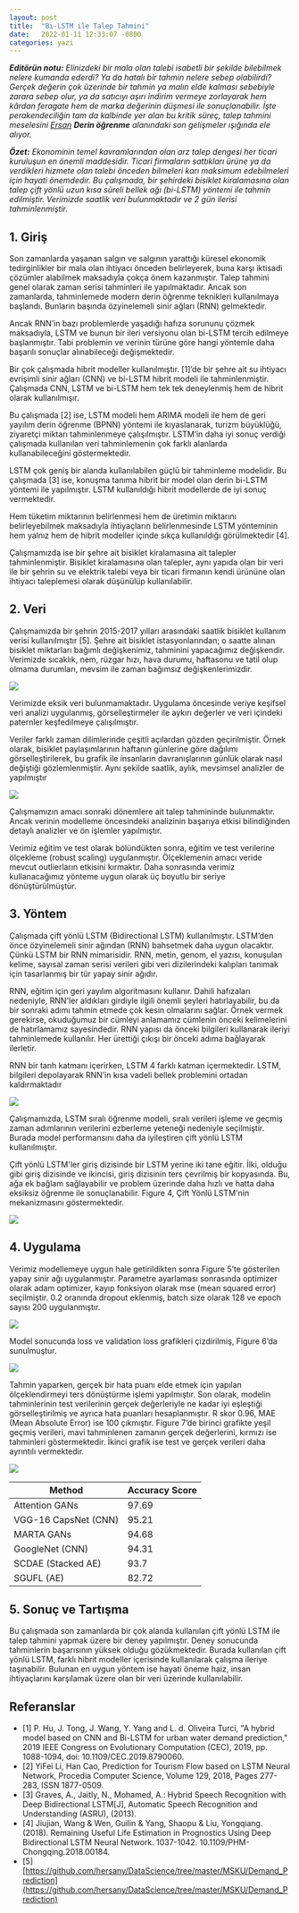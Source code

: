 ```yaml
---
layout: post
title:  "Bi-LSTM ile Talep Tahmini"
date:   2022-01-11 12:33:07 -0800
categories: yazi
---
```




***Editörün notu:*** *Elinizdeki bir mala olan talebi isabetli bir şekilde bilebilmek nelere kumanda ederdi? Ya da hatalı bir tahmin nelere sebep olabilirdi? Gerçek değerin çok üzerinde bir tahmin ya malın elde kalması sebebiyle zarara sebep olur, ya da satıcıyı aşırı indirim vermeye zorlayarak hem kârdan feragate hem de marka değerinin düşmesi ile sonuçlanabilir. İşte perakendeciliğin tam da kalbinde yer alan bu kritik süreç, talep tahmini meselesini [Ersan](https://hersanyagci.medium.com/)* ***Derin öğrenme*** *alanındaki son gelişmeler ışığında ele alıyor.*


***Özet:*** *Ekonominin temel kavramlarından olan arz talep dengesi her ticari kuruluşun en önemli maddesidir. Ticari firmaların sattıkları ürüne ya da verdikleri hizmete olan talebi önceden bilmeleri karı maksimum edebilmeleri için hayati önemdedir. Bu çalışmada, bir şehirdeki bisiklet kiralamasına olan talep çift yönlü uzun kısa süreli bellek ağı (bi-LSTM) yöntemi ile tahmin edilmiştir. Verimizde saatlik veri bulunmaktadır ve 2 gün ilerisi tahminlenmiştir.*

## 1. Giriş
Son zamanlarda yaşanan salgın ve salgının yarattığı küresel ekonomik tedirginlikler bir mala olan ihtiyacı önceden belirleyerek, buna karşı iktisadi çözümler alabilmek maksadıyla çokça önem kazanmıştır. Talep tahmini genel olarak zaman serisi tahminleri ile yapılmaktadır. Ancak son zamanlarda, tahminlemede modern derin öğrenme teknikleri kullanılmaya başlandı. Bunların başında özyinelemeli sinir ağları (RNN) gelmektedir.

Ancak RNN’in bazı problemlerde yaşadığı hafıza sorununu çözmek maksadıyla, LSTM ve bunun bir ileri versiyonu olan bi-LSTM tercih edilmeye başlanmıştır. Tabi problemin ve verinin türüne göre hangi yöntemle daha başarılı sonuçlar alınabileceği değişmektedir.

Bir çok çalışmada hibrit modeller kullanılmıştır. [1]’de bir şehre ait su ihtiyacı evrişimli sinir ağları (CNN) ve bi-LSTM hibrit modeli ile tahminlenmiştir. Çalışmada CNN, LSTM ve bi-LSTM hem tek tek deneylenmiş hem de hibrit olarak kullanılmışır.

Bu çalışmada [2] ise, LSTM modeli hem ARIMA modeli ile hem de geri yayılım derin öğrenme (BPNN) yöntemi ile kıyaslanarak, turizm büyüklüğü, ziyaretçi miktarı tahminlenmeye çalışılmıştır. LSTM’in daha iyi sonuç verdiği çalışmada kullanılan veri tahminlemenin çok farklı alanlarda kullanabileceğini göstermektedir.

LSTM çok geniş bir alanda kullanılabilen güçlü bir tahminleme modelidir. Bu çalışmada [3] ise, konuşma tanıma hibrit bir model olan derin bi-LSTM yöntemi ile yapılmıştır. LSTM kullanıldığı hibrit modellerde de iyi sonuç vermektedir.

Hem tüketim miktarının belirlenmesi hem de üretimin miktarını belirleyebilmek maksadıyla ihtiyaçların belirlenmesinde LSTM yönteminin hem yalnız hem de hibrit modeller içinde sıkça kullanıldığı görülmektedir [4].

Çalışmamızda ise bir şehre ait bisiklet kiralamasına ait talepler tahminlenmiştir. Bisiklet kiralamasına olan talepler, aynı yapıda olan bir veri ile bir şehrin su ve elektrik talebi veya bir ticari firmanın kendi ürününe olan ihtiyacı taleplemesi olarak düşünülüp kullanılabilir.

## 2. Veri
Çalışmamızda bir şehrin 2015-2017 yılları arasındaki saatlik bisiklet kullanım verisi kullanılmıştır [5]. Şehre ait bisiklet istasyonlarından; o saatte alınan bisiklet miktarları bağımlı değişkenimiz, tahminini yapacağımız değişkendir. Verimizde sıcaklık, nem, rüzgar hızı, hava durumu, haftasonu ve tatil olup olmama durumları, mevsim ile zaman bağımsız değişkenlerimizdir.

![](/images/erso-tt/erso-tt-1.png)

Verimizde eksik veri bulunmamaktadır. Uygulama öncesinde veriye keşifsel veri analizi uygulanmış, görselleştirmeler ile aykırı değerler ve veri içindeki paternler keşfedilmeye çalışılmıştır.

 Veriler farklı zaman dilimlerinde çeşitli açılardan gözden geçirilmiştir. Örnek olarak, bisiklet paylaşımlarının haftanın günlerine göre dağılımı görselleştirilerek, bu grafik ile insanların davranışlarının günlük olarak nasıl değiştiği gözlemlenmiştir. Aynı şekilde saatlik, aylık, mevsimsel analizler de yapılmıştır

 ![](/images/erso-tt/erso-tt-2.png)

 Çalışmamızın amacı sonraki dönemlere ait talep tahmininde bulunmaktır. Ancak verinin modelleme öncesindeki analizinin başarıya etkisi bilindiğinden detaylı analizler ve ön işlemler yapılmıştır.

 Verimiz eğitim ve test olarak bölündükten sonra, eğitim ve test verilerine ölçekleme (robust scaling) uygulanmıştır. Ölçeklemenin amacı veride mevcut outlierların etkisini kırmaktır. Daha sonrasında verimiz kullanacağımız yönteme uygun olarak üç boyutlu bir seriye dönüştürülmüştür.


## 3. Yöntem


 Çalışmada çift yönlü LSTM (Bidirectional LSTM) kullanılmıştır. LSTM’den önce özyinelemeli sinir ağından (RNN) bahsetmek daha uygun olacaktır. Çünkü LSTM bir RNN mimarisidir. RNN, metin, genom, el yazısı, konuşulan kelime, sayısal zaman serisi verileri gibi veri dizilerindeki kalıpları tanımak için tasarlanmış bir tür yapay sinir ağıdır.

 RNN, eğitim için geri yayılım algoritmasını kullanır. Dahili hafızaları nedeniyle, RNN'ler aldıkları girdiyle ilgili önemli şeyleri hatırlayabilir, bu da bir sonraki adımı tahmin etmede çok kesin olmalarını sağlar. Örnek vermek gerekirse, okuduğumuz bir cümleyi anlamamız cümlenin önceki kelimelerini de hatırlamamız sayesindedir. RNN yapısı da önceki bilgileri kullanarak ileriyi tahminlemede kullanılır. Her ürettiği çıkışı bir önceki adıma bağlayarak ilerletir.

 RNN bir tanh katmanı içerirken, LSTM 4 farklı katman içermektedir. LSTM, bilgileri depolayarak RNN’in kısa vadeli bellek problemini ortadan kaldırmaktadır

 ![](/images/erso-tt/erso-tt-3.png)

 Çalışmamızda, LSTM sıralı öğrenme modeli, sıralı verileri işleme ve geçmiş zaman adımlarının verilerini ezberleme yeteneği nedeniyle seçilmiştir. Burada model performansını daha da iyileştiren çift yönlü LSTM kullanılmıştır.

Çift yönlü LSTM'ler giriş dizisinde bir LSTM yerine iki tane eğitir. İlki, olduğu gibi giriş dizisinde ve ikincisi, giriş dizisinin ters çevrilmiş bir kopyasında. Bu, ağa ek bağlam sağlayabilir ve problem üzerinde daha hızlı ve hatta daha eksiksiz öğrenme ile sonuçlanabilir. Figure 4, Çift Yönlü LSTM'nin mekanizmasını göstermektedir.

![](/images/erso-tt/erso-tt-4.png)

## 4. Uygulama
Verimiz modellemeye uygun hale getirildikten sonra Figure 5’te gösterilen yapay sinir ağı uygulanmıştır. Parametre ayarlaması sonrasında optimizer olarak adam optimizer, kayıp fonksiyon olarak mse (mean squared error) seçilmiştir. 0.2 oranında dropout eklenmiş, batch size olarak 128 ve epoch sayısı 200 uygulanmıştır.

![](/images/erso-tt/erso-tt-5.png)

Model sonucunda loss ve validation loss grafikleri çizdirilmiş,  Figure 6’da sunulmuştur.

![](/images/erso-tt/erso-tt-6.png)

Tahmin yaparken, gerçek bir hata puanı elde etmek için yapılan ölçeklendirmeyi ters dönüştürme işlemi yapılmıştır. Son olarak, modelin tahminlerinin test verilerinin gerçek değerleriyle ne kadar iyi eşleştiği görselleştirilmiş ve ayrıca hata puanları hesaplanmıştır. R skor 0.96, MAE (Mean Absolute Error) ise 100 çıkmıştır. Figure 7’de birinci grafikte yeşil geçmiş verileri, mavi tahminlenen zamanın gerçek değerlerini, kırmızı ise tahminleri göstermektedir. İkinci grafik ise test ve gerçek verileri daha ayrıntılı vermektedir.

![](/images/erso-tt/erso-tt-7.png)


|Method	|Accuracy Score|
|---	| ---|
|Attention GANs	|97.69
|VGG-16 CapsNet (CNN)|	95.21
|MARTA GANs	|94.68
|GoogleNet (CNN)|	94.31
|SCDAE (Stacked AE)|	93.7
|SGUFL (AE)|	82.72

## 5. Sonuç ve Tartışma
Bu çalışmada son zamanlarda bir çok alanda kullanılan çift yönlü LSTM ile talep tahmini yapmak üzere bir deney yapılmıştır. Deney sonucunda tahminlerin başarısının yüksek olduğu gözükmektedir. Burada kullanılan çift yönlü LSTM, farklı hibrit modeller içerisinde kullanılarak çalışma ileriye taşınabilir. Bulunan en uygun yöntem ise hayati öneme haiz, insan ihtiyaçlarını karşılamak üzere olan bir veri üzerinde  kullanılabilir.

## Referanslar
- [1] 	P. Hu, J. Tong, J. Wang, Y. Yang and L. d. Oliveira Turci, "A hybrid model based on CNN and Bi-LSTM for urban water demand prediction," 2019 IEEE Congress on Evolutionary Computation (CEC), 2019, pp. 1088-1094, doi: 10.1109/CEC.2019.8790060.
- [2] 	YiFei Li, Han Cao, Prediction for Tourism Flow based on LSTM Neural Network, Procedia Computer Science, Volume 129, 2018, Pages 277-283, ISSN 1877-0509.
- [3] 	Graves, A., Jaitly, N., Mohamed, A.: Hybrid Speech Recognition with Deep Bidirectional LSTM[J], Automatic Speech Recognition and Understanding (ASRU), (2013).
- [4] 	Jiujian, Wang & Wen, Guilin & Yang, Shaopu & Liu, Yongqiang. (2018). Remaining Useful Life Estimation in Prognostics Using Deep Bidirectional LSTM Neural Network. 1037-1042. 10.1109/PHM-Chongqing.2018.00184.
- [5]    [https://github.com/hersany/DataScience/tree/master/MSKU/Demand_Prediction](https://github.com/hersany/DataScience/tree/master/MSKU/Demand_Prediction)
